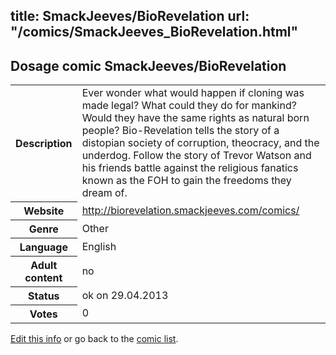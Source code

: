 title: SmackJeeves/BioRevelation
url: "/comics/SmackJeeves_BioRevelation.html"
---
Dosage comic SmackJeeves/BioRevelation
-----------------------------------------

<p id="msg"></p>
<script type="text/javascript">
if (window.location.search === '?edit_info_mail=sent_ok') {
  var elem = document.getElementById("msg");
  elem.innerHTML = 'Edited information sucessfully sent for review, which is usually done daily. Thanks!';
  elem.className = 'ok';
}
</script>
<table class="comicinfo">
<tr>
<th>Description</th><td>Ever wonder what would happen if cloning was made legal? What could they do for mankind? Would they have the same rights as natural born people? Bio-Revelation tells the story of a distopian society of corruption, theocracy, and the underdog. Follow the story of Trevor Watson and his friends battle against the religious fanatics known as the FOH to gain the freedoms they dream of.</td>
</tr>
<tr>
<th>Website</th><td><a href="http://biorevelation.smackjeeves.com/comics/">http://biorevelation.smackjeeves.com/comics/</a></td>
</tr>
<tr>
<th>Genre</th><td>Other</td>
</tr>
<tr>
<th>Language</th><td>English</td>
</tr>
<tr>
<th>Adult content</th><td>no</td>
</tr>
<tr>
<th>Status</th><td>ok on 29.04.2013</td>
</tr>
<tr>
<th>Votes</th><td>0</td>
</tr>
</table>

[Edit this info](SmackJeeves_BioRevelation_edit.html) or go back to the [comic list](../comic-index.html).

